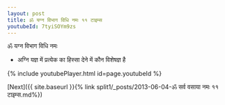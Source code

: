 ```yaml
---
layout: post
title: ॐ यग्न विभाग विधि नमः ११ टाइम्स
youtubeId: 7tyiSOYm9zs
---
```

 
 
 ॐ यग्न विभाग विधि नमः  
 
 -  अग्नि यज्ञ में प्रत्येक का हिस्सा देने में कौन विशेषज्ञ है 
 
  
 
  
 
 
 
 
 
 


{% include youtubePlayer.html id=page.youtubeId %}
 
[Next]({{ site.baseurl }}{% link  split1/_posts/2013-06-04-ॐ सर्व वसाया नमः ११ टाइम्स.md%})
 

